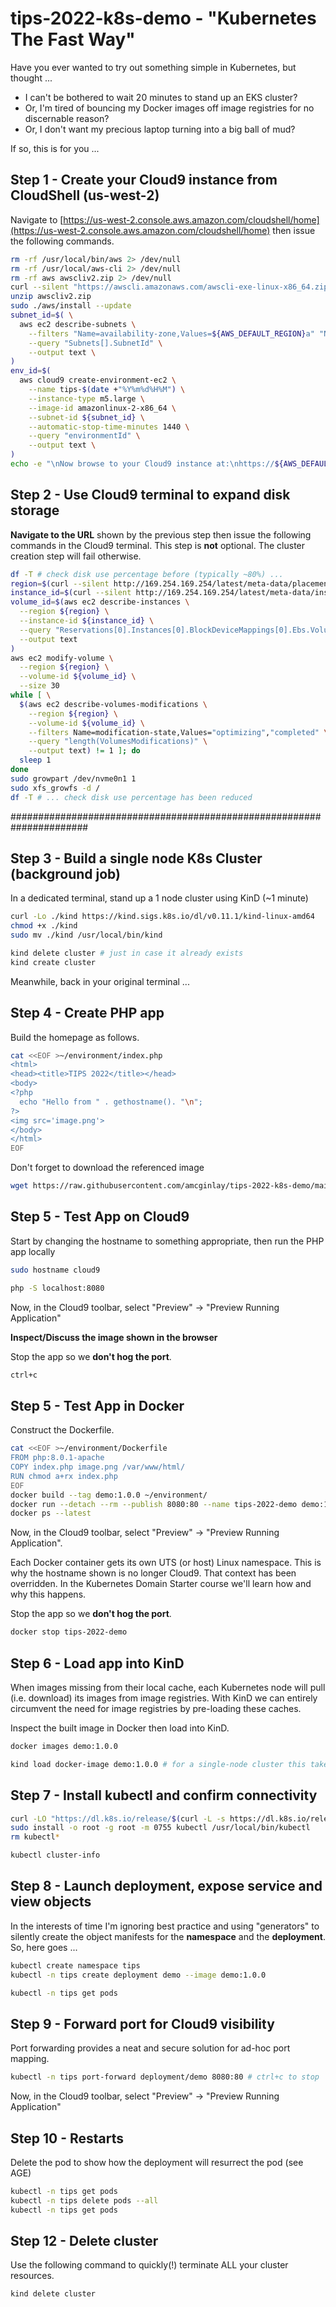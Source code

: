 # tips-2022-k8s-demo - "Kubernetes The Fast Way"

Have you ever wanted to try out something simple in Kubernetes, but thought ...
- I can't be bothered to wait 20 minutes to stand up an EKS cluster?
- Or, I'm tired of bouncing my Docker images off image registries for no discernable reason?
- Or, I don't want my precious laptop turning into a big ball of mud?

If so, this is for you ...

## Step 1 - Create your Cloud9 instance from CloudShell (us-west-2)

Navigate to [https://us-west-2.console.aws.amazon.com/cloudshell/home](https://us-west-2.console.aws.amazon.com/cloudshell/home) then issue the following commands.
```bash
rm -rf /usr/local/bin/aws 2> /dev/null
rm -rf /usr/local/aws-cli 2> /dev/null
rm -rf aws awscliv2.zip 2> /dev/null
curl --silent "https://awscli.amazonaws.com/awscli-exe-linux-x86_64.zip" -o "awscliv2.zip"
unzip awscliv2.zip
sudo ./aws/install --update
subnet_id=$( \
  aws ec2 describe-subnets \
    --filters "Name=availability-zone,Values=${AWS_DEFAULT_REGION}a" "Name=default-for-az,Values=true" \
    --query "Subnets[].SubnetId" \
    --output text \
)
env_id=$(
  aws cloud9 create-environment-ec2 \
    --name tips-$(date +"%Y%m%d%H%M") \
    --instance-type m5.large \
    --image-id amazonlinux-2-x86_64 \
    --subnet-id ${subnet_id} \
    --automatic-stop-time-minutes 1440 \
    --query "environmentId" \
    --output text \
)
echo -e "\nNow browse to your Cloud9 instance at:\nhttps://${AWS_DEFAULT_REGION}.console.aws.amazon.com/cloud9/ide/${env_id}\n"
```

## Step 2 - Use Cloud9 terminal to expand disk storage

**Navigate to the URL** shown by the previous step then issue the following commands in the Cloud9 terminal.
This step is **not** optional.
The cluster creation step will fail otherwise.
```bash
df -T # check disk use percentage before (typically ~80%) ...
region=$(curl --silent http://169.254.169.254/latest/meta-data/placement/region)
instance_id=$(curl --silent http://169.254.169.254/latest/meta-data/instance-id)
volume_id=$(aws ec2 describe-instances \
  --region ${region} \
  --instance-id ${instance_id} \
  --query "Reservations[0].Instances[0].BlockDeviceMappings[0].Ebs.VolumeId" \
  --output text
)
aws ec2 modify-volume \
  --region ${region} \
  --volume-id ${volume_id} \
  --size 30
while [ \
  $(aws ec2 describe-volumes-modifications \
    --region ${region} \
    --volume-id ${volume_id} \
    --filters Name=modification-state,Values="optimizing","completed" \
    --query "length(VolumesModifications)" \
    --output text) != 1 ]; do
  sleep 1
done
sudo growpart /dev/nvme0n1 1
sudo xfs_growfs -d /
df -T # ... check disk use percentage has been reduced
```

######################################################################

## Step 3 - Build a single node K8s Cluster (background job)

In a dedicated terminal, stand up a 1 node cluster using KinD (~1 minute)
```bash
curl -Lo ./kind https://kind.sigs.k8s.io/dl/v0.11.1/kind-linux-amd64
chmod +x ./kind
sudo mv ./kind /usr/local/bin/kind

kind delete cluster # just in case it already exists
kind create cluster
```

Meanwhile, back in your original terminal ...

## Step 4 - Create PHP app

Build the homepage as follows.
```bash
cat <<EOF >~/environment/index.php 
<html>
<head><title>TIPS 2022</title></head>
<body>
<?php
  echo "Hello from " . gethostname(). "\n";
?>
<img src='image.png'>
</body>
</html>
EOF
```

Don't forget to download the referenced image
```bash
wget https://raw.githubusercontent.com/amcginlay/tips-2022-k8s-demo/main/image.png
```

## Step 5 - Test App on Cloud9

Start by changing the hostname to something appropriate, then run the PHP app locally
```bash
sudo hostname cloud9

php -S localhost:8080
```

Now, in the Cloud9 toolbar, select "Preview" -> "Preview Running Application"

**Inspect/Discuss the image shown in the browser**

Stop the app so we **don't hog the port**.
```bash
ctrl+c
```

## Step 5 - Test App in Docker

Construct the Dockerfile.
```bash
cat <<EOF >~/environment/Dockerfile 
FROM php:8.0.1-apache
COPY index.php image.png /var/www/html/
RUN chmod a+rx index.php
EOF
docker build --tag demo:1.0.0 ~/environment/
docker run --detach --rm --publish 8080:80 --name tips-2022-demo demo:1.0.0
docker ps --latest
```

Now, in the Cloud9 toolbar, select "Preview" -> "Preview Running Application".

Each Docker container gets its own UTS (or host) Linux namespace.
This is why the hostname shown is no longer Cloud9.
That context has been overridden.
In the Kubernetes Domain Starter course we'll learn how and why this happens.

Stop the app so we **don't hog the port**.
```bash
docker stop tips-2022-demo
```

## Step 6 - Load app into KinD

When images missing from their local cache, each Kubernetes node will pull (i.e. download) its images from image registries.
With KinD we can entirely circumvent the need for image registries by pre-loading these caches.

Inspect the built image in Docker then load into KinD.
```bash
docker images demo:1.0.0

kind load docker-image demo:1.0.0 # for a single-node cluster this take ~15 secs
```

## Step 7 - Install kubectl and confirm connectivity

```bash
curl -LO "https://dl.k8s.io/release/$(curl -L -s https://dl.k8s.io/release/stable.txt)/bin/linux/amd64/kubectl"
sudo install -o root -g root -m 0755 kubectl /usr/local/bin/kubectl
rm kubectl*

kubectl cluster-info
```

## Step 8 - Launch deployment, expose service and view objects

In the interests of time I'm ignoring best practice and using "generators" to silently create the object manifests for the **namespace** and the **deployment**.
So, here goes ...

```bash
kubectl create namespace tips
kubectl -n tips create deployment demo --image demo:1.0.0

kubectl -n tips get pods
```

## Step 9 - Forward port for Cloud9 visibility

Port forwarding provides a neat and secure solution for ad-hoc port mapping.
```bash
kubectl -n tips port-forward deployment/demo 8080:80 # ctrl+c to stop
```

Now, in the Cloud9 toolbar, select "Preview" -> "Preview Running Application"

## Step 10 - Restarts

Delete the pod to show how the deployment will resurrect the pod (see AGE)
```bash
kubectl -n tips get pods
kubectl -n tips delete pods --all
kubectl -n tips get pods
```

## Step 12 - Delete cluster

Use the following command to quickly(!) terminate ALL your cluster resources.
```bash
kind delete cluster
```

